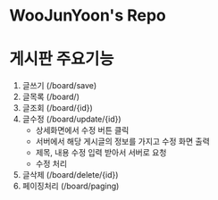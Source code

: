 # WooJunYoon's Repo

# 게시판 주요기능
1. 글쓰기 (/board/save)
2. 글목록 (/board/)
3. 글조회 (/board/{id})
4. 글수정 (/board/update/{id})
    - 상세화면에서 수정 버튼 클릭
    - 서버에서 해당 게시글의 정보를 가지고 수정 화면 출력
    - 제목, 내용 수정 입력 받아서 서버로 요청
    - 수정 처리
5. 글삭제 (/board/delete/{id})
6. 페이징처리 (/board/paging)